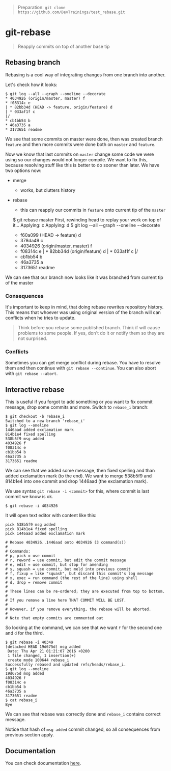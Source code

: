 > Preparation: `git clone https://github.com/DevTrainings/test_rebase.git`

git-rebase
==========

> Reapply commits on top of another base tip

Rebasing branch
---------------

Rebasing is a cool way of integrating changes from one branch into another.

Let's check how it looks:

	$ git log --all --graph --oneline --decorate
	* 4034926 (origin/master, master) f
	* f08314c e
	| * 82bb34d (HEAD -> feature, origin/feature) d
	| * 033af1f c
	|/  
	* cb1bb54 b
	* 46a3735 a
	* 3173651 readme

We see that some commits on master were done, then was created branch `feature`
and then more commits were done both on `master` and `feature`.

Now we know that last commits on `master` change some code we were using so our changes would not longer compile. We want to fix this, because resolving stuff like this is better to do sooner than later. We have two options now:

* merge
	* works, but clutters history
* rebase
	* this can reapply our commits in `feature` onto current tip of the `master`

	$ git rebase master
	First, rewinding head to replay your work on top of it...
	Applying: c
	Applying: d
	$ git log --all --graph --oneline --decorate
	* f60a099 (HEAD -> feature) d
	* 378da49 c
	* 4034926 (origin/master, master) f
	* f08314c e
	| * 82bb34d (origin/feature) d
	| * 033af1f c
	|/  
	* cb1bb54 b
	* 46a3735 a
	* 3173651 readme

We can see that our branch now looks like it was branched from current tip of the master

### Consequences

It's important to keep in mind, that doing rebase rewrites repository history. This means that whoever was using original version of the branch will can conflicts when he tries to update.

> Think before you rebase some published branch. Think if will cause problems to some people. If yes, don't do it or notify them so they are not surprised.

### Conflicts

Sometimes you can get merge conflict during rebase. You have to resolve them and then continue with `git rebase --continue`. You can also abort with `git rebase --abort`.

Interactive rebase
-----------------

This is useful if you forgot to add something or you want to fix commit message, drop some commits and more. Switch to `rebase_i` branch:

	$ git checkout -b rebase_i
	Switched to a new branch 'rebase_i'
	$ git log --oneline
	1446aad added exclamation mark
	814b1e4 fixed spelling
	538b5f9 msg added
	4034926 f
	f08314c e
	cb1bb54 b
	46a3735 a
	3173651 readme

We can see that we added some message, then fixed spelling and than added exclamation mark (to the end). We want to merge 538b5f9 and 814b1e4 into one commit and drop 1446aad (the exclamation mark).

We use syntax `git rebase -i <commit>` for this, where commit is last commit we know is ok.

	$ git rebase -i 4034926

It will open text editor with content like this:

	pick 538b5f9 msg added
	pick 814b1e4 fixed spelling
	pick 1446aad added exclamation mark

	# Rebase 4034926..1446aad onto 4034926 (3 command(s))
	#
	# Commands:
	# p, pick = use commit
	# r, reword = use commit, but edit the commit message
	# e, edit = use commit, but stop for amending
	# s, squash = use commit, but meld into previous commit
	# f, fixup = like "squash", but discard this commit's log message
	# x, exec = run command (the rest of the line) using shell
	# d, drop = remove commit
	#
	# These lines can be re-ordered; they are executed from top to bottom.
	#
	# If you remove a line here THAT COMMIT WILL BE LOST.
	#
	# However, if you remove everything, the rebase will be aborted.
	#
	# Note that empty commits are commented out

So looking at the command, we can see that we want `f` for the second one and `d` for the third.

	$ git rebase -i 40349
	[detached HEAD 19d675d] msg added
	 Date: Thu Apr 21 01:21:07 2016 +0200
	 1 file changed, 1 insertion(+)
	 create mode 100644 rebase_i
	Successfully rebased and updated refs/heads/rebase_i.
	$ git log --oneline
	19d675d msg added
	4034926 f
	f08314c e
	cb1bb54 b
	46a3735 a
	3173651 readme
	$ cat rebase_i
	Bye

We can see that rebase was correctly done and `rebase_i` contains correct message.

Notice that hash of `msg added` commit changed, so all consequences from previous section apply.

Documentation
-------------

You can check documentation [here](https://git-scm.com/docs/git-rebase).
